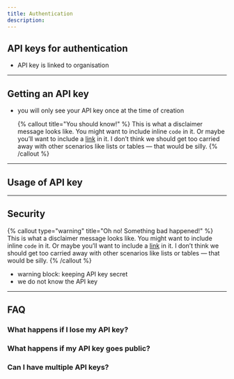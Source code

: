 ```yaml
---
title: Authentication
description:
---
```


## API keys for authentication

- API key is linked to organisation

---

## Getting an API key

- you will only see your API key once at the time of creation

  {% callout title="You should know!" %}
  This is what a disclaimer message looks like. You might want to include inline `code` in it. Or maybe you’ll want to include a [link](/) in it. I don’t think we should get too carried away with other scenarios like lists or tables — that would be silly.
  {% /callout %}

---

## Usage of API key

---

## Security

{% callout type="warning" title="Oh no! Something bad happened!" %}
This is what a disclaimer message looks like. You might want to include inline `code` in it. Or maybe you’ll want to include a [link](/) in it. I don’t think we should get too carried away with other scenarios like lists or tables — that would be silly.
{% /callout %}

- warning block: keeping API key secret
- we do not know the API key

---

## FAQ

### What happens if I lose my API key?

### What happens if my API key goes public?

### Can I have multiple API keys?
